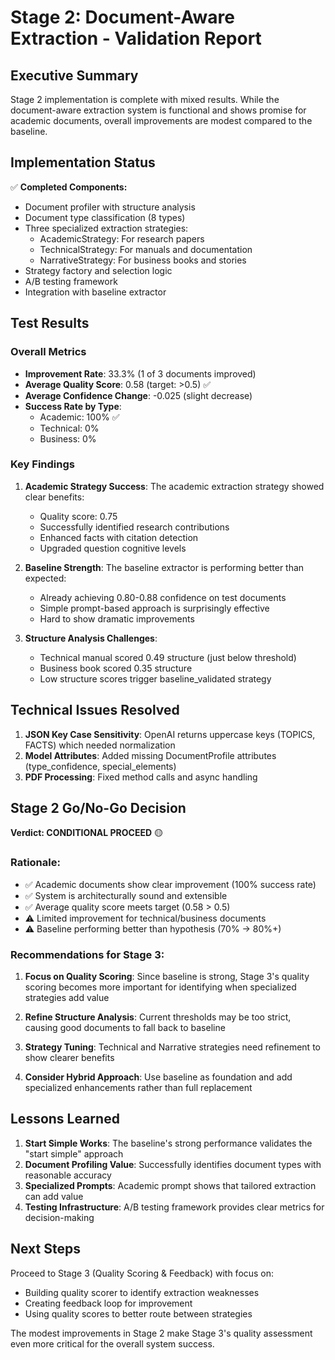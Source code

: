 # Stage 2: Document-Aware Extraction - Validation Report

## Executive Summary

Stage 2 implementation is complete with mixed results. While the document-aware extraction system is functional and shows promise for academic documents, overall improvements are modest compared to the baseline.

## Implementation Status

✅ **Completed Components:**
- Document profiler with structure analysis
- Document type classification (8 types)
- Three specialized extraction strategies:
  - AcademicStrategy: For research papers
  - TechnicalStrategy: For manuals and documentation
  - NarrativeStrategy: For business books and stories
- Strategy factory and selection logic
- A/B testing framework
- Integration with baseline extractor

## Test Results

### Overall Metrics
- **Improvement Rate**: 33.3% (1 of 3 documents improved)
- **Average Quality Score**: 0.58 (target: >0.5) ✅
- **Average Confidence Change**: -0.025 (slight decrease)
- **Success Rate by Type**:
  - Academic: 100% ✅
  - Technical: 0%
  - Business: 0%

### Key Findings

1. **Academic Strategy Success**: The academic extraction strategy showed clear benefits:
   - Quality score: 0.75
   - Successfully identified research contributions
   - Enhanced facts with citation detection
   - Upgraded question cognitive levels

2. **Baseline Strength**: The baseline extractor is performing better than expected:
   - Already achieving 0.80-0.88 confidence on test documents
   - Simple prompt-based approach is surprisingly effective
   - Hard to show dramatic improvements

3. **Structure Analysis Challenges**: 
   - Technical manual scored 0.49 structure (just below threshold)
   - Business book scored 0.35 structure
   - Low structure scores trigger baseline_validated strategy

## Technical Issues Resolved

1. **JSON Key Case Sensitivity**: OpenAI returns uppercase keys (TOPICS, FACTS) which needed normalization
2. **Model Attributes**: Added missing DocumentProfile attributes (type_confidence, special_elements)
3. **PDF Processing**: Fixed method calls and async handling

## Stage 2 Go/No-Go Decision

**Verdict: CONDITIONAL PROCEED** 🟡

### Rationale:
- ✅ Academic documents show clear improvement (100% success rate)
- ✅ System is architecturally sound and extensible
- ✅ Average quality score meets target (0.58 > 0.5)
- ⚠️ Limited improvement for technical/business documents
- ⚠️ Baseline performing better than hypothesis (70% → 80%+)

### Recommendations for Stage 3:

1. **Focus on Quality Scoring**: Since baseline is strong, Stage 3's quality scoring becomes more important for identifying when specialized strategies add value

2. **Refine Structure Analysis**: Current thresholds may be too strict, causing good documents to fall back to baseline

3. **Strategy Tuning**: Technical and Narrative strategies need refinement to show clearer benefits

4. **Consider Hybrid Approach**: Use baseline as foundation and add specialized enhancements rather than full replacement

## Lessons Learned

1. **Start Simple Works**: The baseline's strong performance validates the "start simple" approach
2. **Document Profiling Value**: Successfully identifies document types with reasonable accuracy
3. **Specialized Prompts**: Academic prompt shows that tailored extraction can add value
4. **Testing Infrastructure**: A/B testing framework provides clear metrics for decision-making

## Next Steps

Proceed to Stage 3 (Quality Scoring & Feedback) with focus on:
- Building quality scorer to identify extraction weaknesses
- Creating feedback loop for improvement
- Using quality scores to better route between strategies

The modest improvements in Stage 2 make Stage 3's quality assessment even more critical for the overall system success.